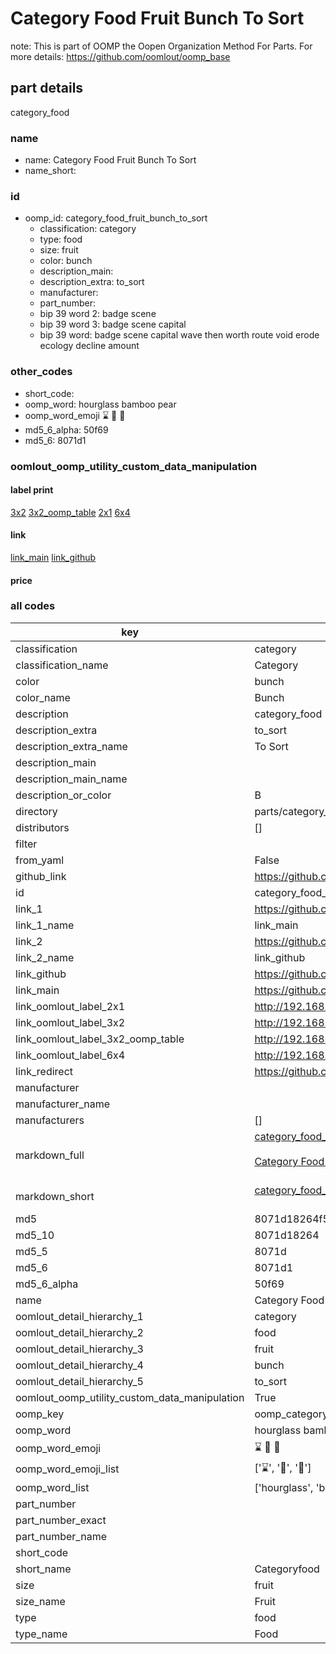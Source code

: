 # Category Food Fruit Bunch To Sort  

note: This is part of OOMP the Oopen Organization Method For Parts. For more details: https://github.com/oomlout/oomp_base

##  part details
  



category_food



### name
* name: Category Food Fruit Bunch To Sort
* name_short: 
### id
* oomp_id: category_food_fruit_bunch_to_sort
  * classification: category
  * type: food
  * size: fruit
  * color: bunch
  * description_main: 
  * description_extra: to_sort
  * manufacturer: 
  * part_number: 
  * bip 39 word 2: badge scene
  * bip 39 word 3: badge scene capital
  * bip 39 word: badge scene capital wave then worth route void erode ecology decline amount

### other_codes
* short_code: 
* oomp_word: hourglass bamboo pear
* oomp_word_emoji :hourglass: :bamboo: :pear:
* md5_6_alpha: 50f69
* md5_6: 8071d1






### oomlout_oomp_utility_custom_data_manipulation
#### label print
[3x2](http://192.168.1.245:1112/?label=oomp%2050f69)
[3x2_oomp_table](http://192.168.1.108:1112/?label=oomp%2050f69)
[2x1](http://192.168.1.242:1112/?label=oomp%2050f69)
[6x4](http://192.168.1.55:1112/?label=oomp%2050f69)    

#### link

[link_main](https://github.com/oomlout/oomlout_oomp_version_1_messy/tree/main/parts/category_food_fruit_bunch_to_sort) [link_github](https://github.com/oomlout/oomlout_oomp_version_1_messy/tree/main/parts/category_food_fruit_bunch_to_sort)                             

#### price







### all codes 
| key | value |  
| --- | --- |  
| classification | category |  
| classification_name | Category |  
| color | bunch |  
| color_name | Bunch |  
| description | category_food |  
| description_extra | to_sort |  
| description_extra_name | To Sort |  
| description_main |  |  
| description_main_name |  |  
| description_or_color | B  |  
| directory | parts/category_food_fruit_bunch_to_sort |  
| distributors | [] |  
| filter |  |  
| from_yaml | False |  
| github_link | https://github.com/oomlout/oomlout_oomp_part_src/tree/main/parts/category_food_fruit_bunch_to_sort |  
| id | category_food_fruit_bunch_to_sort |  
| link_1 | https://github.com/oomlout/oomlout_oomp_version_1_messy/tree/main/parts/category_food_fruit_bunch_to_sort |  
| link_1_name | link_main |  
| link_2 | https://github.com/oomlout/oomlout_oomp_version_1_messy/tree/main/parts/category_food_fruit_bunch_to_sort |  
| link_2_name | link_github |  
| link_github | https://github.com/oomlout/oomlout_oomp_version_1_messy/tree/main/parts/category_food_fruit_bunch_to_sort |  
| link_main | https://github.com/oomlout/oomlout_oomp_version_1_messy/tree/main/parts/category_food_fruit_bunch_to_sort |  
| link_oomlout_label_2x1 | http://192.168.1.242:1112/?label=oomp%2050f69 |  
| link_oomlout_label_3x2 | http://192.168.1.245:1112/?label=oomp%2050f69 |  
| link_oomlout_label_3x2_oomp_table | http://192.168.1.108:1112/?label=oomp%2050f69 |  
| link_oomlout_label_6x4 | http://192.168.1.55:1112/?label=oomp%2050f69 |  
| link_redirect | https://github.com/oomlout/oomlout_oomp_version_1_messy/tree/main/parts/category_food_fruit_bunch_to_sort |  
| manufacturer |  |  
| manufacturer_name |  |  
| manufacturers | [] |  
| markdown_full | [category_food_fruit_bunch_to_sort](none)<br>[](none)<br>[Category Food Fruit Bunch To Sort](none)<br><br> |  
| markdown_short | [category_food_fruit_bunch_to_sort](none)<br><br> |  
| md5 | 8071d18264f59793f7f01f7e4430208b |  
| md5_10 | 8071d18264 |  
| md5_5 | 8071d |  
| md5_6 | 8071d1 |  
| md5_6_alpha | 50f69 |  
| name | Category Food Fruit Bunch To Sort |  
| oomlout_detail_hierarchy_1 | category |  
| oomlout_detail_hierarchy_2 | food |  
| oomlout_detail_hierarchy_3 | fruit |  
| oomlout_detail_hierarchy_4 | bunch |  
| oomlout_detail_hierarchy_5 | to_sort |  
| oomlout_oomp_utility_custom_data_manipulation | True |  
| oomp_key | oomp_category_food_fruit_bunch_to_sort |  
| oomp_word | hourglass bamboo pear |  
| oomp_word_emoji | :hourglass: :bamboo: :pear: |  
| oomp_word_emoji_list | [':hourglass:', ':bamboo:', ':pear:'] |  
| oomp_word_list | ['hourglass', 'bamboo', 'pear'] |  
| part_number |  |  
| part_number_exact |  |  
| part_number_name |  |  
| short_code |  |  
| short_name | Categoryfood |  
| size | fruit |  
| size_name | Fruit |  
| type | food |  
| type_name | Food |  
